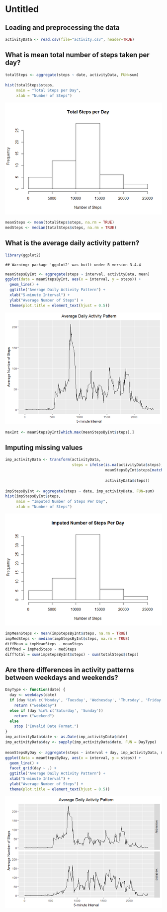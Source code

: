 Untitled
================

Loading and preprocessing the data
----------------------------------

``` r
activityData <- read.csv(file="activity.csv", header=TRUE)
```

What is mean total number of steps taken per day?
-------------------------------------------------

``` r
totalSteps <- aggregate(steps ~ date, activityData, FUN=sum)

hist(totalSteps$steps,
     main = "Total Steps per Day",
     xlab = "Number of Steps")
```

![](PA1_template_files/figure-markdown_github/unnamed-chunk-2-1.png)

``` r
meanSteps <- mean(totalSteps$steps, na.rm = TRUE)
medSteps <- median(totalSteps$steps, na.rm = TRUE)
```

What is the average daily activity pattern?
-------------------------------------------

``` r
library(ggplot2)
```

    ## Warning: package 'ggplot2' was built under R version 3.4.4

``` r
meanStepsByInt <- aggregate(steps ~ interval, activityData, mean)
ggplot(data = meanStepsByInt, aes(x = interval, y = steps)) +
  geom_line() +
  ggtitle("Average Daily Activity Pattern") +
  xlab("5-minute Interval") +
  ylab("Average Number of Steps") +
  theme(plot.title = element_text(hjust = 0.5))
```

![](PA1_template_files/figure-markdown_github/unnamed-chunk-3-1.png)

``` r
maxInt <- meanStepsByInt[which.max(meanStepsByInt$steps),]
```

Imputing missing values
-----------------------

``` r
imp_activityData <- transform(activityData,
                              steps = ifelse(is.na(activityData$steps),
                                             meanStepsByInt$steps[match(activityData$interval, 
                                                                        meanStepsByInt$interval)],
                                             activityData$steps))

impStepsByInt <- aggregate(steps ~ date, imp_activityData, FUN=sum)
hist(impStepsByInt$steps,
     main = "Imputed Number of Steps Per Day",
     xlab = "Number of Steps")
```

![](PA1_template_files/figure-markdown_github/unnamed-chunk-4-1.png)

``` r
impMeanSteps <- mean(impStepsByInt$steps, na.rm = TRUE)
impMedSteps <- median(impStepsByInt$steps, na.rm = TRUE)
diffMean = impMeanSteps - meanSteps
diffMed = impMedSteps - medSteps
diffTotal = sum(impStepsByInt$steps) - sum(totalSteps$steps)
```

Are there differences in activity patterns between weekdays and weekends?
-------------------------------------------------------------------------

``` r
DayType <- function(date) {
  day <- weekdays(date)
  if (day %in% c('Monday', 'Tuesday', 'Wednesday', 'Thursday', 'Friday'))
    return ("weekeday")
  else if (day %in% c('Saturday', 'Sunday'))
    return ("weekend")
  else
    stop ("Invalid Date Format.")
}
imp_activityData$date <- as.Date(imp_activityData$date)
imp_activityData$day <- sapply(imp_activityData$date, FUN = DayType)

meanStepsByDay <- aggregate(steps ~ interval + day, imp_activityData, mean)
ggplot(data = meanStepsByDay, aes(x = interval, y = steps)) + 
  geom_line() +
  facet_grid(day ~ .) +
  ggtitle("Average Daily Activity Pattern") +
  xlab("5-minute Interval") +
  ylab("Average Number of Steps") +
  theme(plot.title = element_text(hjust = 0.5))
```

![](PA1_template_files/figure-markdown_github/unnamed-chunk-5-1.png)
